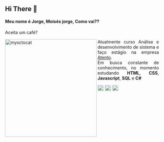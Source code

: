 <!--**moisesjlima/moisesjlima** is a ✨ _special_ ✨ repository because its `README.md` (this file) appears on your GitHub profile. -->
## Hi There 👋

<h4 align="left">Meu nome é Jorge, Moisés jorge, Como vai??</h4>
<p>Aceita um café?</p>
<img src="https://user-images.githubusercontent.com/70588329/116762302-5cda7d00-a9f0-11eb-8d9f-101e4e6616d1.png" width="300px" height="320px" align="left" alt="myoctocat">
<p align="justify"> 
  Atualmente curso Análise e desenvolvimento de sistema e faço estágio na empresa <a href="https://atento.com/pb/">Atento</a>. <br>
  Em busca constante de conhecimento, no momento estudando <strong>HTML</strong>, <strong>CSS</strong>, <strong>Javascript</strong>, 
  <strong>SQL</strong> e <strong>C#</strong>
</p>

<p>
<a href="https://www.linkedin.com/in/mois%C3%A9s-jorge-costa-lima-01581a17b/" target="_blank"><img align="center" src="https://cdn.jsdelivr.net/npm/simple-icons@3.0.1/icons/linkedin.svg" alt="moisesjorge" height="20" width="20"/></a>
<a href="https://www.facebook.com/moises.jorge.7/" target="_blank"><img align="center" src="https://cdn.jsdelivr.net/npm/simple-icons@3.0.1/icons/facebook.svg" alt="moisesjorge" height="20" width="20" /></a>
<a href="https://www.instagram.com/moises_jorgecl/" target="_blank"><img align="center" src="https://cdn.jsdelivr.net/npm/simple-icons@3.0.1/icons/instagram.svg" alt="moisesjorge" height="20" width="20" /></a>
</p>
